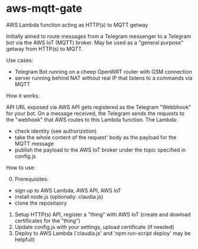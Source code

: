 # aws-mqtt-gate
AWS Lambda function acting as HTTP(s) to MQTT getway

Initially aimed to route messages from a Telegram messenger to a Telegram bot via the AWS IoT (MQTT) broker.
May be used as a "general purpose" getway from HTTP(s) to MQTT.

Use cases:

- Telegram Bot running on a cheep OpenWRT router with GSM connection
- server running behind NAT without real IP that listens to a commands via MQTT

How it works:

API URL exposed via AWS API gets registered as the Telegram "Webbhook" for your bot.
On a message received, the Telegram sends the requests to the "webhook" that AWS routes to this Lambda function.
The Lambda:
- check identity (see authorizstion)
- take the whole content of the request' body as the payload for the MQTT message
- publish the payload to the AWS IoT broker under the topic specified in config.js

How to use:

0. Prerequisites:
- sign up to AWS Lambda, AWS API, AWS IoT
- install node.js (optionally: claudia.js)
- clone the repositaory
1. Setup HTTP(s) API, register a "thing" with AWS IoT (create and dowload certificates for the "thing")
2. Update config.js with your settings, upload certificate (if needed)
3. Deploy to AWS Lambda ('claudia.js' and 'npm run-script deploy' may be helpfull)
